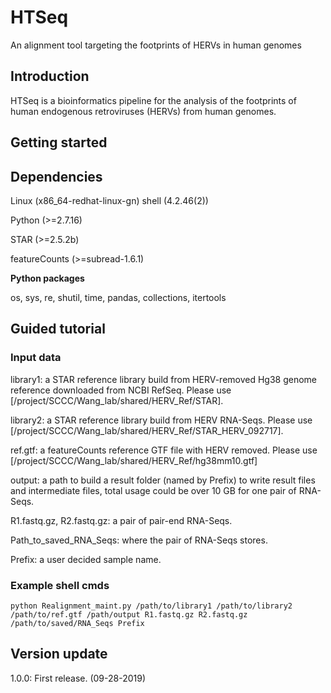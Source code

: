 # HTSeq
An alignment tool targeting the footprints of HERVs in human genomes
## Introduction
HTSeq is a bioinformatics pipeline for the analysis of the footprints of human endogenous retroviruses (HERVs) from human genomes.
## Getting started
## Dependencies
Linux (x86_64-redhat-linux-gn) shell (4.2.46(2))

Python (>=2.7.16)

STAR (>=2.5.2b)

featureCounts (>=subread-1.6.1)

**Python packages**

os, sys, re, shutil, time, pandas, collections, itertools

## Guided tutorial
### Input data

library1: a STAR reference library build from HERV-removed Hg38 genome reference downloaded from NCBI RefSeq. Please use [/project/SCCC/Wang_lab/shared/HERV_Ref/STAR].

library2: a STAR reference library build from HERV RNA-Seqs. Please use [/project/SCCC/Wang_lab/shared/HERV_Ref/STAR_HERV_092717].

ref.gtf: a featureCounts reference GTF file with HERV removed. Please use [/project/SCCC/Wang_lab/shared/HERV_Ref/hg38mm10.gtf]

output: a path to build a result folder (named by Prefix) to write result files and intermediate files, total usage could be over 10 GB for one pair of RNA-Seqs.

R1.fastq.gz, R2.fastq.gz: a pair of pair-end RNA-Seqs.

Path_to_saved_RNA_Seqs: where the pair of RNA-Seqs stores.

Prefix: a user decided sample name.

### Example shell cmds
```{r}
python Realignment_maint.py /path/to/library1 /path/to/library2 /path/to/ref.gtf /path/output R1.fastq.gz R2.fastq.gz /path/to/saved/RNA_Seqs Prefix
```
## Version update
1.0.0: First release. (09-28-2019)

